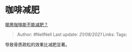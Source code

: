 # 咖啡减肥
[喝黑咖啡能不能减肥？](https://www.zhihu.com/question/326545994/answer/918548282)

> Author: #NellNell
Last update: *21/08/2021*
Links:
Tags:

导致骨质疏松的效果比减肥显著。
